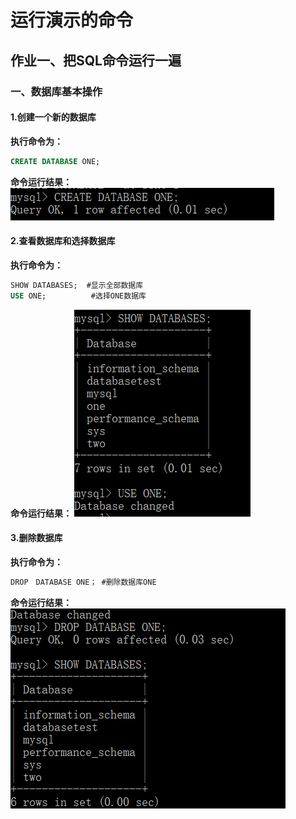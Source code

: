 # 运行演示的命令
## 作业一、把SQL命令运行一遍
### 一、数据库基本操作
#### 1.创建一个新的数据库
**执行命令为：**
```sql
CREATE DATABASE ONE;
```
**命令运行结果：**
![](https://github.com/BiubiuOoo1/My-Homework/blob/master/pictures/1.1.png "创建一个新的数据库")
#### 2.查看数据库和选择数据库
**执行命令为：**
```sql
SHOW DATABASES;  #显示全部数据库
USE ONE;          #选择ONE数据库
```
**命令运行结果：**
![](https://github.com/BiubiuOoo1/My-Homework/blob/master/pictures/1.2.png "查看和选择数据库")
#### 3.删除数据库
**执行命令为：**
```sql
DROP　DATABASE ONE； #删除数据库ONE
```
**命令运行结果：**
![](https://github.com/BiubiuOoo1/My-Homework/blob/master/pictures/1.3.png "删除数据库")


